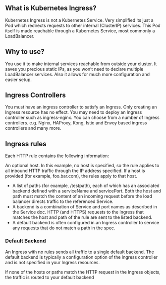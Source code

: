 ## What  is Kubernetes Ingress?

Kubernetes Ingress is not a Kubernetes Service. Very simplified its just a Pod which redirects requests to other internal (ClusterIP) services. This Pod itself is made reachable through a Kubernetes Service, most commonly a LoadBalancer.

## Why to use?
You use it to make internal services reachable from outside your cluster. It saves you precious static IPs, as you won’t need to declare multiple LoadBalancer services. Also it allows for much more configuration and easier setup.

## Ingress Controllers
You must have an ingress controller to satisfy an Ingress. Only creating an Ingress resource has no effect. You may need to deploy an Ingress controller such as ingress-nginx. You can choose from a number of Ingress controllers.
e.g. Nginx, HAProxy, Kong, Istio and Envoy based ingress controllers and many more.

## Ingress rules
Each HTTP rule contains the following information:

An optional host. In this example, no host is specified, so the rule applies to all inbound HTTP traffic through the IP address specified. If a host is provided (for example, foo.bar.com), the rules apply to that host.
- A list of paths (for example, /testpath), each of which has an associated backend defined with a serviceName and servicePort. Both the host and path must match the content of an incoming request before the load balancer directs traffic to the referenced Service.
- A backend is a combination of Service and port names as described in the Service doc. HTTP (and HTTPS) requests to the Ingress that matches the host and path of the rule are sent to the listed backend.
- A default backend is often configured in an Ingress controller to service any requests that do not match a path in the spec.

### Default Backend
An Ingress with no rules sends all traffic to a single default backend. The default backend is typically a configuration option of the Ingress controller and is not specified in your Ingress resources.

If none of the hosts or paths match the HTTP request in the Ingress objects, the traffic is routed to your default backend
